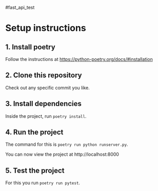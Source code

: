 #fast_api_test

# Setup instructions

## 1. Install poetry

Follow the instructions at https://python-poetry.org/docs/#installation

## 2. Clone this repository

Check out any specific commit you like.

## 3. Install dependencies

Inside the project, run `poetry install`.

## 4. Run the project

The command for this is `poetry run python runserver.py`.

You can now view the project at http://localhost:8000

## 5. Test the project

For this you run `poetry run pytest`.
